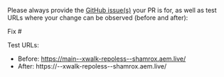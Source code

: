 Please always provide the [GitHub issue(s)](../issues) your PR is for, as well as test URLs where your change can be observed (before and after):

Fix #<gh-issue-id>

Test URLs:
- Before: https://main--xwalk-repoless--shamrox.aem.live/
- After: https://<branch>--xwalk-repoless--shamrox.aem.live/
